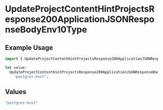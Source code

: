 # UpdateProjectContentHintProjectsResponse200ApplicationJSONResponseBodyEnv10Type

## Example Usage

```typescript
import { UpdateProjectContentHintProjectsResponse200ApplicationJSONResponseBodyEnv10Type } from "@vercel/sdk/models/updateprojectop.js";

let value:
  UpdateProjectContentHintProjectsResponse200ApplicationJSONResponseBodyEnv10Type =
    "postgres-host";
```

## Values

```typescript
"postgres-host"
```